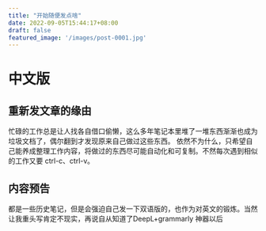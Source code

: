 ```yaml
---
title: "开始随便发点啥"
date: 2022-09-05T15:44:17+08:00
draft: false
featured_image: '/images/post-0001.jpg'
---
```


# 中文版

## 重新发文章的缘由

忙碌的工作总是让人找各自借口偷懒，这么多年笔记本里堆了一堆东西渐渐也成为垃圾文档了，偶尔翻到才发现原来自己做过这些东西。
依然不为什么，只希望自己能养成整理工作内容，将做过的东西尽可能自动化和可复制。不然每次遇到相似的工作又要 ctrl-c、ctrl-v。

## 内容预告

都是一些历史笔记，但是会强迫自己发一下双语版的，也作为对英文的锻炼。当然让我重头写肯定不现实，再说自从知道了DeepL+grammarly 神器以后
